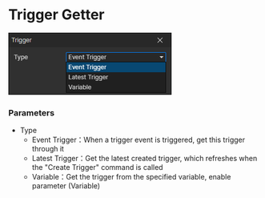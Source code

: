# Trigger Getter

![](img/trigger-getter.png)

### Parameters

- Type
  - Event Trigger：When a trigger event is triggered, get this trigger through it
  - Latest Trigger：Get the latest created trigger, which refreshes when the "Create Trigger" command is called
  - Variable：Get the trigger from the specified variable, enable parameter (Variable)
